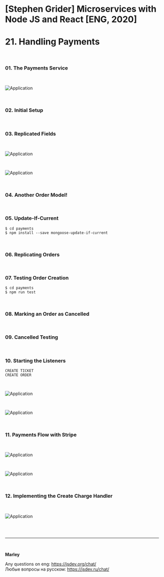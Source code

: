 # [Stephen Grider] Microservices with Node JS and React [ENG, 2020]

# 21. Handling Payments

<br/>

### 01. The Payments Service

<br/>

![Application](/img/pic-21-01.png?raw=true)

<br/>

### 02. Initial Setup

<br/>

### 03. Replicated Fields

<br/>

![Application](/img/pic-21-02.png?raw=true)

<br/>

![Application](/img/pic-21-03.png?raw=true)

<br/>

### 04. Another Order Model!

<br/>

### 05. Update-If-Current

    $ cd payments
    $ npm install --save mongoose-update-if-current

<br/>

### 06. Replicating Orders

<br/>

### 07. Testing Order Creation

    $ cd payments
    $ npm run test

<br/>

### 08. Marking an Order as Cancelled

<br/>

### 09. Cancelled Testing

<br/>

### 10. Starting the Listeners

```
CREATE TICKET
CREATE ORDER
```

<br/>

![Application](/img/pic-21-04.png?raw=true)

<br/>

![Application](/img/pic-21-05.png?raw=true)

<br/>

### 11. Payments Flow with Stripe

<br/>

![Application](/img/pic-21-06.png?raw=true)

<br/>

![Application](/img/pic-21-07.png?raw=true)

<br/>

### 12. Implementing the Create Charge Handler

<br/>

![Application](/img/pic-21-08.png?raw=true)

<br/>



<br/>

---

<br/>

**Marley**

Any questions on eng: https://jsdev.org/chat/  
Любые вопросы на русском: https://jsdev.ru/chat/
